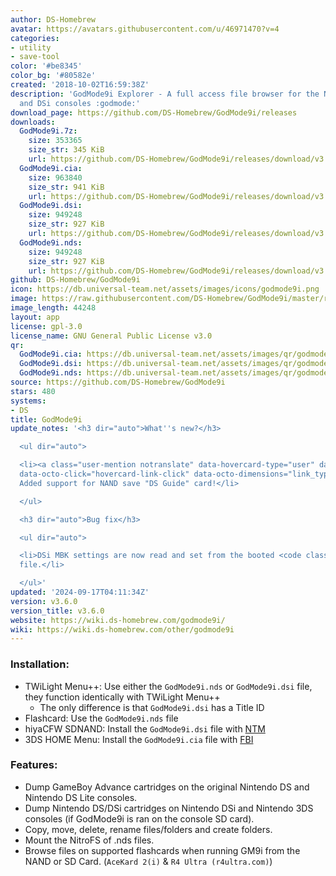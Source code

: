 ```yaml
---
author: DS-Homebrew
avatar: https://avatars.githubusercontent.com/u/46971470?v=4
categories:
- utility
- save-tool
color: '#be8345'
color_bg: '#80582e'
created: '2018-10-02T16:59:38Z'
description: 'GodMode9i Explorer - A full access file browser for the Nintendo DS
  and DSi consoles :godmode:'
download_page: https://github.com/DS-Homebrew/GodMode9i/releases
downloads:
  GodMode9i.7z:
    size: 353365
    size_str: 345 KiB
    url: https://github.com/DS-Homebrew/GodMode9i/releases/download/v3.6.0/GodMode9i.7z
  GodMode9i.cia:
    size: 963840
    size_str: 941 KiB
    url: https://github.com/DS-Homebrew/GodMode9i/releases/download/v3.6.0/GodMode9i.cia
  GodMode9i.dsi:
    size: 949248
    size_str: 927 KiB
    url: https://github.com/DS-Homebrew/GodMode9i/releases/download/v3.6.0/GodMode9i.dsi
  GodMode9i.nds:
    size: 949248
    size_str: 927 KiB
    url: https://github.com/DS-Homebrew/GodMode9i/releases/download/v3.6.0/GodMode9i.nds
github: DS-Homebrew/GodMode9i
icon: https://db.universal-team.net/assets/images/icons/godmode9i.png
image: https://raw.githubusercontent.com/DS-Homebrew/GodMode9i/master/resources/logo2.png
image_length: 44248
layout: app
license: gpl-3.0
license_name: GNU General Public License v3.0
qr:
  GodMode9i.cia: https://db.universal-team.net/assets/images/qr/godmode9i-cia.png
  GodMode9i.dsi: https://db.universal-team.net/assets/images/qr/godmode9i-dsi.png
  GodMode9i.nds: https://db.universal-team.net/assets/images/qr/godmode9i-nds.png
source: https://github.com/DS-Homebrew/GodMode9i
stars: 480
systems:
- DS
title: GodMode9i
update_notes: '<h3 dir="auto">What''s new?</h3>

  <ul dir="auto">

  <li><a class="user-mention notranslate" data-hovercard-type="user" data-hovercard-url="/users/rvtr/hovercard"
  data-octo-click="hovercard-link-click" data-octo-dimensions="link_type:self" href="https://github.com/rvtr">@rvtr</a>:
  Added support for NAND save "DS Guide" card!</li>

  </ul>

  <h3 dir="auto">Bug fix</h3>

  <ul dir="auto">

  <li>DSi MBK settings are now read and set from the booted <code class="notranslate">.nds</code>
  file.</li>

  </ul>'
updated: '2024-09-17T04:11:34Z'
version: v3.6.0
version_title: v3.6.0
website: https://wiki.ds-homebrew.com/godmode9i/
wiki: https://wiki.ds-homebrew.com/other/godmode9i
---
```

### Installation:
- TWiLight Menu++: Use either the `GodMode9i.nds` or `GodMode9i.dsi` file, they function identically with TWiLight Menu++
   - The only difference is that `GodMode9i.dsi` has a Title ID
- Flashcard: Use the `GodMode9i.nds` file
- hiyaCFW SDNAND: Install the `GodMode9i.dsi` file with [NTM](/ds/NTM)
- 3DS HOME Menu: Install the `GodMode9i.cia` file with [FBI](/3ds/fbi)

### Features:
- Dump GameBoy Advance cartridges on the original Nintendo DS and Nintendo DS Lite consoles.
- Dump Nintendo DS/DSi cartridges on Nintendo DSi and Nintendo 3DS consoles (if GodMode9i is ran on the console SD card).
- Copy, move, delete, rename files/folders and create folders.
- Mount the NitroFS of .nds files.
- Browse files on supported flashcards when running GM9i from the NAND or SD Card. (`AceKard 2(i)` & `R4 Ultra (r4ultra.com)`)